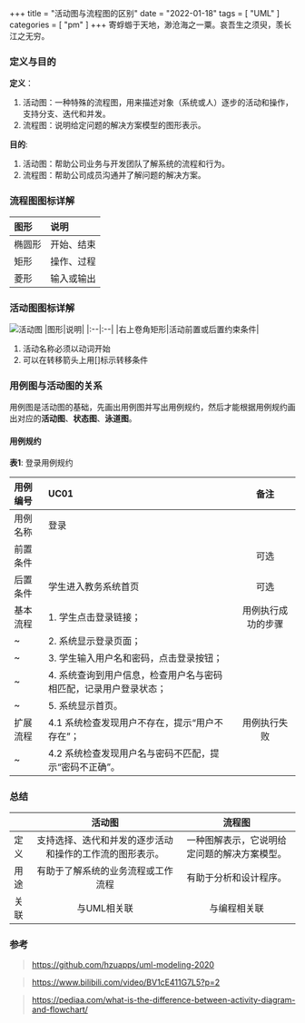 +++
title = "活动图与流程图的区别"
date = "2022-01-18"
tags = [ "UML" ]
categories = [ "pm" ]
+++
寄蜉蝣于天地，渺沧海之一粟。哀吾生之须臾，羡长江之无穷。
<!--more-->
### 定义与目的
**定义**：

1. 活动图：一种特殊的流程图，用来描述对象（系统或人）逐步的活动和操作，支持分支、迭代和并发。
2. 流程图：说明给定问题的解决方案模型的图形表示。

**目的**:

1. 活动图：帮助公司业务与开发团队了解系统的流程和行为。
2. 流程图：帮助公司成员沟通并了解问题的解决方案。


### 流程图图标详解
|图形|说明|
|:--|:--|
|椭圆形|开始、结束|
|矩形|操作、过程|
|菱形|输入或输出|

### 活动图图标详解
![活动图](../../pictures/activity.png '点我访问')
|图形|说明|
|:--|:--|
|右上卷角矩形|活动前置或后置约束条件|

1. 活动名称必须以动词开始
2. 可以在转移箭头上用[]标示转移条件

### 用例图与活动图的关系
用例图是活动图的基础，先画出用例图并写出用例规约，然后才能根据用例规约画出对应的**活动图**、**状态图**、**泳道图**。

#### 用例规约
**表1**: 登录用例规约

|用例编号|UC01|备注|
|:--|:--|:--:|
|用例名称|登录||
|前置条件||可选|
|后置条件|学生进入教务系统首页|可选|
|基本流程|1. 学生点击登录链接；|用例执行成功的步骤|
|~|2. 系统显示登录页面；||
|~|3. 学生输入用户名和密码，点击登录按钮；	||
|~|4. 系统查询到用户信息，检查用户名与密码相匹配，记录用户登录状态；||
|~|5. 系统显示首页。||
|扩展流程|4.1 系统检查发现用户不存在，提示“用户不存在”；|用例执行失败|
|~|4.2 系统检查发现用户名与密码不匹配，提示“密码不正确”。||	 

### 总结
||活动图|流程图|
|:--|:--:|:--:|
|定义|支持选择、迭代和并发的逐步活动和操作的工作流的图形表示。|一种图解表示，它说明给定问题的解决方案模型。|
|用途|有助于了解系统的业务流程或工作流程|有助于分析和设计程序。|
|关联|与UML相关联|与编程相关联|

### 参考
> https://github.com/hzuapps/uml-modeling-2020

> https://www.bilibili.com/video/BV1cE411G7L5?p=2

> https://pediaa.com/what-is-the-difference-between-activity-diagram-and-flowchart/

